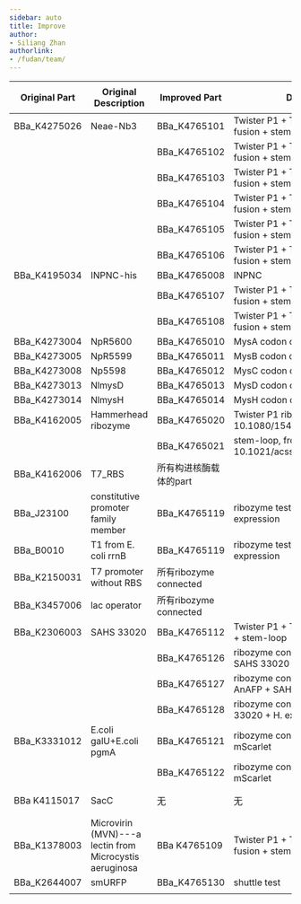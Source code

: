 ```yaml
---
sidebar: auto
title: Improve
author:
- Siliang Zhan
authorlink:
- /fudan/team/
---
```


| Original Part    | Original Description                                    | Improved Part                             | Description                                                  | 改进                                   | 是否写contribution                   |
| ---------------- | ------------------------------------------------------- | ----------------------------------------- | ------------------------------------------------------------ | ---------------------------------------- | ---------------- |
| BBa_K4275026     | Neae-Nb3                                                | BBa_K4765101                              | Twister P1 + T7_RBS + intimin-Ag1 fusion + stem-loop         |                                        | yes |
|                  |                                                         | BBa_K4765102                              | Twister P1 + T7_RBS + intimin-Nb1 fusion + stem-loop         |                                        | yes |
|                  |                                                         | BBa_K4765103                              | Twister P1 + T7_RBS + intimin-Ag2 fusion + stem-loop         |                                        | yes |
|                  |                                                         | BBa_K4765104                              | Twister P1 + T7_RBS + intimin-Nb2 fusion + stem-loop         |                                        | yes |
|                  |                                                         | BBa_K4765105                              | Twister P1 + T7_RBS + intimin-Ag3 fusion + stem-loop         |                                        | yes |
|                  |                                                         | BBa_K4765106                              | Twister P1 + T7_RBS + intimin-Nb3 fusion + stem-loop         |                                        | yes |
| BBa_K4195034     | INPNC-his                                               | BBa_K4765008                              | INPNC                                                        |                                        | yes |
|                  |                                                         | BBa_K4765107                              | Twister P1 + T7_RBS + INPNC-Ag3 fusion + stem-loop           |                                        | yes |
|                  |                                                         | BBa_K4765108                              | Twister P1 + T7_RBS + INPNC-Nb3 fusion + stem-loop           |                                        | yes |
| BBa_K4273004     | NpR5600                                                 | BBa_K4765010                              | MysA codon optimized                                         |      | yes |
| BBa_K4273005     | NpR5599                                                 | BBa_K4765011                              | MysB codon optimized                                         |      | yes |
| BBa_K4273008     | Np5598                                                  | BBa_K4765012                              | MysC codon optimized                                         |      | yes |
| BBa_K4273013     | NlmysD                                                  | BBa_K4765013                              | MysD codon optimized                                         |      | yes |
| BBa_K4273014     | NlmysH                                                  | BBa_K4765014                              | MysH codon optimized                                         |      | yes |
| BBa_K4162005 | Hammerhead ribozyme | BBa_K4765020 | Twister P1 ribozyme, from 10.1080/15476286.2022.2123640 |  | yes |
|  |  | BBa_K4765021 | stem-loop, from 10.1021/acssynbio.2c00416 |  | yes |
| BBa_K4162006 | T7_RBS | 所有构进核酶载体的part |  | | yes（已写） |
| BBa_J23100 | constitutive promoter family member | BBa_K4765119 | ribozyme test: constitutive expression | | 不写 |
| BBa_B0010 | T1 from E. coli rrnB | BBa_K4765119 | ribozyme test: constitutive expression | | 不写 |
| BBa_K2150031 | T7 promoter without RBS | 所有ribozyme connected |  | | 不写 |
| BBa_K3457006 | lac operator | 所有ribozyme connected |  | | 不写 |
| BBa_K2306003 | SAHS 33020 | BBa_K4765112  | Twister P1 + T7_RBS + SAHS 33020 + stem-loop |  | yes |
|  |  | BBa_K4765126  | ribozyme connected: H. ex mtSSB + SAHS 33020 + AnAFP |  | yes |
|  |  | BBa_K4765127  | ribozyme connected: H. ex mtSSB + AnAFP + SAHS 33020 |  | yes |
|  |  | BBa_K4765128  | ribozyme connected: AnAFP + SAHS 33020 + H. ex mtSSB |  | yes |
| BBa_K3331012 | E.coli galU+E.coli pgmA | BBa_K4765121  | ribozyme connected: galU + pgmA + mScarlet |  | yes |
|  |  | BBa_K4765122  | ribozyme connected: pgmA + galU + mScarlet |  | yes |
| BBa K4115017     | SacC                                                    | 无                                        | 无                                                           |      | maybe（不写） |
| BBa_K1378003     | Microvirin (MVN)---a lectin from Microcystis aeruginosa | BBa K4765109                              | Twister P1 + T7_RBS + intimin-MVN fusion + stem-loop |      | maybe（假如igem同意那个蓝藻） |
| BBa_K2644007 | smURFP | BBa_K4765130 | shuttle test |      | maybe |
|               |                                                         |               |                                                         |      |                                          |